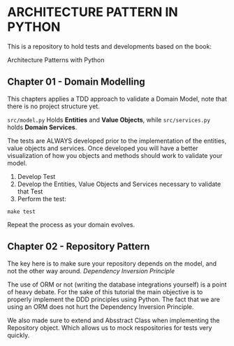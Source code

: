 # ARCHITECTURE PATTERN IN PYTHON
This is a repository to hold tests and developments based on the book:

Architecture Patterns with Python

## Chapter 01 - Domain Modelling
This chapters applies a TDD approach to validate a Domain Model, note that there is no project structure yet.

`src/model.py` Holds **Entities** and **Value Objects**, while `src/services.py` holds **Domain Services**. 

The tests are ALWAYS developed prior to the implementation of the entities, value objects and services. Once developed you will have a better visualization of how you objects and methods should work to validate your model.

1. Develop Test
2. Develop the Entities, Value Objects and Services necessary to validate that Test
3. Perform the test:

```make test``` 

Repeat the process as your domain evolves.

## Chapter 02 - Repository Pattern

The key here is to make sure your repository depends on the model, and not the other way around. *Dependency Inversion Principle*

The use of ORM or not (writing the database integrations yourself) is a point of heavy debate. For the sake of this tutorial the main objective is to properly implement the DDD principles using Python. The fact that we are using an ORM does not hurt the Dependency Inversion Principle.

We also made sure to extend and Absstract Class when implementing the Repository object. Which allows us to mock respositories for tests very quickly. 

